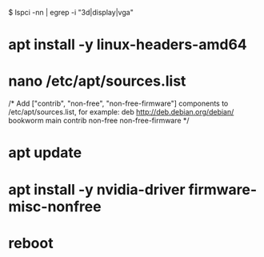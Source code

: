 $ lspci -nn | egrep -i "3d|display|vga"
# apt install -y linux-headers-amd64
# nano /etc/apt/sources.list
/*
Add ["contrib", "non-free", "non-free-firmware"] components to /etc/apt/sources.list, for example:
deb http://deb.debian.org/debian/ bookworm main contrib non-free non-free-firmware
*/
# apt update
# apt install -y nvidia-driver firmware-misc-nonfree
# reboot


